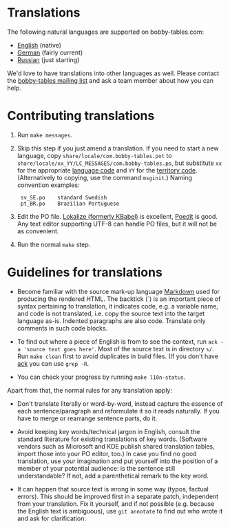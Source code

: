 # Translations

The following natural languages are supported on bobby-tables.com:

* [English](http://bobby-tables.com/) (native)
* [German](http://bobby-tables.com/de_DE/) (fairly current)
* [Russian](http://bobby-tables.com/ru_RU/) (just starting)

We'd love to have translations into other languages as well.  Please contact the [bobby-tables mailing list][1] and ask a team member about how you can help.

# Contributing translations

1. Run `make messages`.

2. Skip this step if you just amend a translation. If you need to start a new language, copy `share/locale/com.bobby-tables.pot` to `share/locale/xx_YY/LC_MESSAGES/com.bobby-tables.po`, but substitute `xx` for the appropriate [language code][2] and `YY` for the [territory code][3]. (Alternatively to copying, use the command `msginit`.) Naming convention examples:

        sv_SE.po    standard Swedish
        pt_BR.po    Brazilian Portuguese

3. Edit the PO file. [Lokalize (formerly KBabel)][Lokalize] is excellent, [Poedit][Poedit] is good. Any text editor supporting UTF-8 can handle PO files, but it will not be as convenient.

4. Run the normal `make` step.

# Guidelines for translations

* Become familiar with the source mark-up language [Markdown][Markdown] used for producing the rendered HTML. The backtick (\`) is an important piece of syntax pertaining to translation, it indicates code, e.g. a variable name, and code is not translated, i.e. copy the source text into the target language as-is. Indented paragraphs are also code.  Translate only comments in such code blocks.

* To find out where a piece of English is from to see the context, run `ack -a 'source text goes here'`. Most of the source text is in directory `s/`. Run `make clean` first to avoid duplicates in build files. (If you don't have [ack][ack] you can use `grep -R`.

* You can check your progress by running `make l10n-status`.

Apart from that, the normal rules for any translation apply:

* Don't translate literally or word-by-word, instead capture the essence of each sentence/paragraph and reformulate it so it reads naturally. If you have to merge or rearrange sentence parts, do it.

* Avoid keeping key words/technical jargon in English, consult the standard literature for existing translations of key words. (Software vendors such as Microsoft and KDE publish shared translation tables, import those into your PO editor, too.) In case you find no good translation, use your imagination and put yourself into the position of a member of your potential audience: is the sentence still understandable? If not, add a parenthetical remark to the key word.

* It can happen that source text is wrong in some way (typos, factual errors). This should be improved first in a separate patch, independent from your translation. Fix it yourself, and if not possible (e.g.  because the English text is ambiguous), use `git annotate` to find out who wrote it and ask for clarification.

[1]: https://groups.google.com/forum/#!forum/bobby-tables
[2]: http://en.wikipedia.org/wiki/List_of_ISO_639-1_codes
[3]: http://en.wikipedia.org/wiki/ISO_3166-1_alpha-2
[ack]: http://betterthangrep.com/
[Markdown]: http://daringfireball.net/projects/markdown/
[Lokalize]: http://l10n.kde.org/tools/
[Poedit]: http://www.poedit.net/
